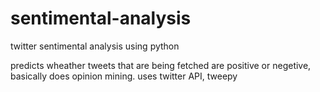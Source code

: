 # sentimental-analysis
twitter sentimental analysis using python

predicts wheather tweets that are being fetched are positive or negetive, basically does opinion mining.
uses twitter API, tweepy
